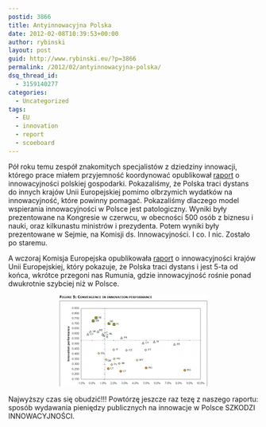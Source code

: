 ```yaml
---
postid: 3866
title: Antyinnowacyjna Polska
date: 2012-02-08T10:39:53+00:00
author: rybinski
layout: post
guid: http://www.rybinski.eu/?p=3866
permalink: /2012/02/antyinnowacyjna-polska/
dsq_thread_id:
  - 3159140277
categories:
  - Uncategorized
tags:
  - EU
  - innovation
  - report
  - scoeboard
---
```

Pół roku temu zespół znakomitych specjalistów z dziedziny innowacji, którego prace miałem przyjemność koordynować opublikował [raport](http://madra-polska.pl/) o innowacyjności polskiej gospodarki. Pokazaliśmy, że Polska traci dystans do innych krajów Unii Europejskiej pomimo olbrzymich wydatków na innowacyjność, które powinny pomagać. Pokazaliśmy dlaczego model wspierania innowacyjności w Polsce jest patologiczny. Wyniki były prezentowane na Kongresie w czerwcu, w obecności 500 osób z biznesu i nauki, oraz kilkunastu ministrów i prezydenta. Potem wyniki były prezentowane w Sejmie, na Komisji ds. Innowacyjności. I co. I nic. Zostało po staremu.

A wczoraj Komisja Europejska opublikowała [raport](http://www.eubusiness.com/topics/research/innovation-2/) o innowacyjności krajów Unii Europejskiej, który pokazuje, że Polska traci dystans i jest 5-ta od końca, wkrótce przegoni nas Rumunia, gdzie innowacyjność rośnie ponad dwukrotnie szybciej niż w Polsce.

<p style="text-align: center;">
  <a href="/uploads/2012/02/EU_innovation_2011.png"><img class="size-medium wp-image-3867 aligncenter" title="EU_innovation_2011" src="/uploads/2012/02/EU_innovation_2011-300x184.png" alt="" width="300" height="184" /></a>
</p>

<p style="text-align: left;">
  Najwyższy czas się obudzić!!! Powtórzę jeszcze raz tezę z naszego raportu: sposób wydawania pieniędzy publicznych na innowacje w Polsce SZKODZI INNOWACYJNOŚCI.
</p>
